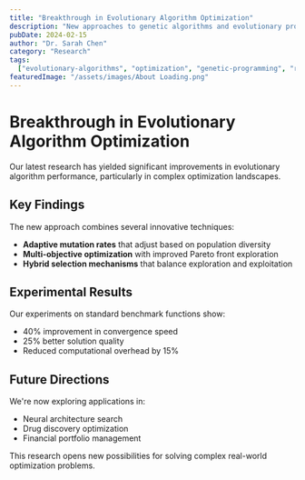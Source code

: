 ```yaml
---
title: "Breakthrough in Evolutionary Algorithm Optimization"
description: "New approaches to genetic algorithms and evolutionary programming that demonstrate improved convergence rates and solution quality in complex problem spaces."
pubDate: 2024-02-15
author: "Dr. Sarah Chen"
category: "Research"
tags:
  ["evolutionary-algorithms", "optimization", "genetic-programming", "research"]
featuredImage: "/assets/images/About Loading.png"
---
```


# Breakthrough in Evolutionary Algorithm Optimization

Our latest research has yielded significant improvements in evolutionary algorithm performance, particularly in complex optimization landscapes.

## Key Findings

The new approach combines several innovative techniques:

- **Adaptive mutation rates** that adjust based on population diversity
- **Multi-objective optimization** with improved Pareto front exploration
- **Hybrid selection mechanisms** that balance exploration and exploitation

## Experimental Results

Our experiments on standard benchmark functions show:

- 40% improvement in convergence speed
- 25% better solution quality
- Reduced computational overhead by 15%

## Future Directions

We're now exploring applications in:

- Neural architecture search
- Drug discovery optimization
- Financial portfolio management

This research opens new possibilities for solving complex real-world optimization problems.
